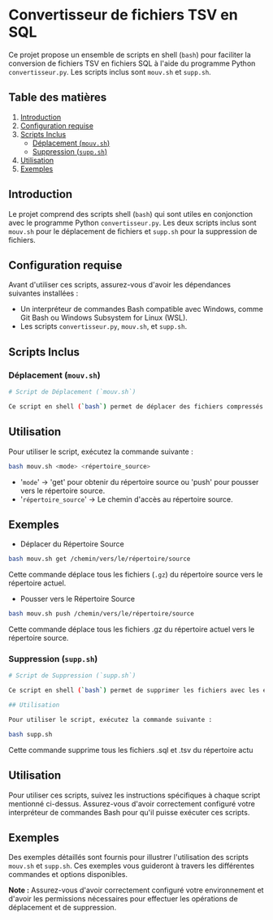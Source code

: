 # Convertisseur de fichiers TSV en SQL

Ce projet propose un ensemble de scripts en shell (`bash`) pour faciliter la conversion de fichiers TSV en fichiers SQL à l'aide du programme Python `convertisseur.py`. Les scripts inclus sont `mouv.sh` et `supp.sh`.

## Table des matières

1. [Introduction](#introduction)
2. [Configuration requise](#configuration-requise)
3. [Scripts Inclus](#scripts-inclus)
    - [Déplacement (`mouv.sh`)](#déplacement-mouvsh)
    - [Suppression (`supp.sh`)](#suppression-suppsh)
4. [Utilisation](#utilisation)
5. [Exemples](#exemples)

## Introduction

Le projet comprend des scripts shell (`bash`) qui sont utiles en conjonction avec le programme Python `convertisseur.py`. Les deux scripts inclus sont `mouv.sh` pour le déplacement de fichiers et `supp.sh` pour la suppression de fichiers.

## Configuration requise

Avant d'utiliser ces scripts, assurez-vous d'avoir les dépendances suivantes installées :
- Un interpréteur de commandes Bash compatible avec Windows, comme Git Bash ou Windows Subsystem for Linux (WSL).
- Les scripts `convertisseur.py`, `mouv.sh`, et `supp.sh`.

## Scripts Inclus

### Déplacement (`mouv.sh`)

```bash
# Script de Déplacement (`mouv.sh`)

Ce script en shell (`bash`) permet de déplacer des fichiers compressés (`.gz`) entre un répertoire source et le répertoire actuel (ou vice versa) en fonction de la direction spécifiée.
```

## Utilisation

Pour utiliser le script, exécutez la commande suivante :

```bash
bash mouv.sh <mode> <répertoire_source>
```
- '`mode`' -> 'get' pour obtenir du répertoire source ou 'push' pour pousser vers le répertoire source.
- '`répertoire_source`' -> Le chemin d'accès au répertoire source.


## Exemples

- Déplacer du Répertoire Source

```bash
bash mouv.sh get /chemin/vers/le/répertoire/source
```

Cette commande déplace tous les fichiers (`.gz`) du répertoire source vers le répertoire actuel.

- Pousser vers le Répertoire Source

```bash
bash mouv.sh push /chemin/vers/le/répertoire/source
```
Cette commande déplace tous les fichiers .gz du répertoire actuel vers le répertoire source.



### Suppression (`supp.sh`)

```bash
# Script de Suppression (`supp.sh`)

Ce script en shell (`bash`) permet de supprimer les fichiers avec les extensions `.sql` et `.tsv` dans le répertoire actuel. Il enregistre également les fichiers supprimés et la date dans un fichier journal `log.log`.

## Utilisation

Pour utiliser le script, exécutez la commande suivante :

bash supp.sh
```
Cette commande supprime tous les fichiers .sql et .tsv du répertoire actu


## Utilisation

Pour utiliser ces scripts, suivez les instructions spécifiques à chaque script mentionné ci-dessus. Assurez-vous d'avoir correctement configuré votre interpréteur de commandes Bash pour qu'il puisse exécuter ces scripts.

## Exemples

Des exemples détaillés sont fournis pour illustrer l'utilisation des scripts `mouv.sh` et `supp.sh`. Ces exemples vous guideront à travers les différentes commandes et options disponibles.

**Note :** Assurez-vous d'avoir correctement configuré votre environnement et d'avoir les permissions nécessaires pour effectuer les opérations de déplacement et de suppression.



